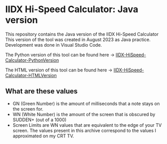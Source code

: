 # IIDX Hi-Speed Calculator: Java version
This repository contains the Java version of the IIDX Hi-Speed Calculator  
This version of the tool was created in August 2023 as Java practice.  
Development was done in Visual Studio Code.  

The Python version of this tool can be found here &#8594; [IIDX-HiSpeed-Calculator-PythonVersion](https://github.com/spicakitty/IIDX-HiSpeed-Calculator-PythonVersion)

The HTML version of this tool can be found here &#8594; [IIDX-HiSpeed-Calculator-HTMLVersion](https://github.com/spicakitty/IIDX-HiSpeed-Calculator-PythonVersion)

## What are these values
- GN (Green Number) is the amount of milliseconds that a note stays on the screen for.
- WN (White Number) is the amount of the screen that is obscured by SUDDEN+ (out of a 1000)
- Screen Limits are WN values that are equivalent to the edge of your TV screen. The values present in this archive correspond to the values I approximated on my CRT TV.
